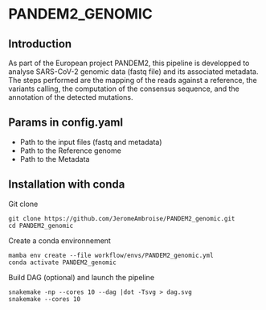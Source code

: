 # PANDEM2_GENOMIC

## Introduction

As part of the European project PANDEM2, this pipeline is developped to analyse SARS-CoV-2 genomic data (fastq file) and its associated metadata. The steps performed are the mapping of the reads against a reference, the variants calling, the computation of the consensus sequence, and the annotation of the detected mutations. 

## Params in config.yaml

- Path to the input files (fastq and metadata)
- Path to the Reference genome
- Path to the Metadata 


## Installation with conda 

Git clone
```
git clone https://github.com/JeromeAmbroise/PANDEM2_genomic.git
cd PANDEM2_genomic
```
Create a conda environnement 
```
mamba env create --file workflow/envs/PANDEM2_genomic.yml
conda activate PANDEM2_genomic
```
Build DAG (optional) and launch the pipeline

```
snakemake -np --cores 10 --dag |dot -Tsvg > dag.svg
snakemake --cores 10
```
